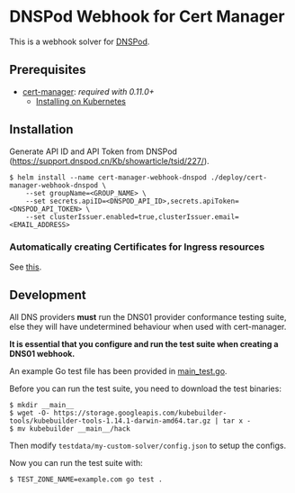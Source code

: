 # DNSPod Webhook for Cert Manager

This is a webhook solver for [DNSPod](https://www.dnspod.cn).

## Prerequisites

* [cert-manager](https://github.com/jetstack/cert-manager): *required with 0.11.0+*
    - [Installing on Kubernetes](https://docs.cert-manager.io/en/release-0.11/getting-started/install/kubernetes.html)

## Installation

Generate API ID and API Token from DNSPod (https://support.dnspod.cn/Kb/showarticle/tsid/227/).

```console
$ helm install --name cert-manager-webhook-dnspod ./deploy/cert-manager-webhook-dnspod \
    --set groupName=<GROUP_NAME> \
    --set secrets.apiID=<DNSPOD_API_ID>,secrets.apiToken=<DNSPOD_API_TOKEN> \
    --set clusterIssuer.enabled=true,clusterIssuer.email=<EMAIL_ADDRESS>
```

### Automatically creating Certificates for Ingress resources

See [this](https://docs.cert-manager.io/en/latest/tasks/issuing-certificates/ingress-shim.html).

## Development

All DNS providers **must** run the DNS01 provider conformance testing suite,
else they will have undetermined behaviour when used with cert-manager.

**It is essential that you configure and run the test suite when creating a
DNS01 webhook.**

An example Go test file has been provided in [main_test.go]().

Before you can run the test suite, you need to download the test binaries:

```console
$ mkdir __main__
$ wget -O- https://storage.googleapis.com/kubebuilder-tools/kubebuilder-tools-1.14.1-darwin-amd64.tar.gz | tar x -
$ mv kubebuilder __main__/hack
```

Then modify `testdata/my-custom-solver/config.json` to setup the configs.

Now you can run the test suite with:

```bash
$ TEST_ZONE_NAME=example.com go test .
```
